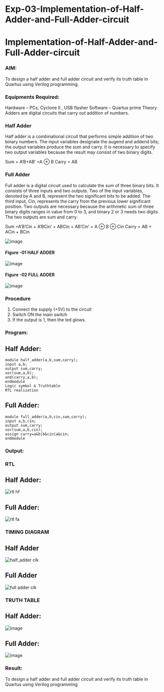 # Exp-03-Implementation-of-Half-Adder-and-Full-Adder-circuit

# Implementation-of-Half-Adder-and-Full-Adder-circuit
### AIM:
To design a half adder and full adder circuit and verify its truth table in Quartus using Verilog programming.

### Equipments Required:
Hardware – PCs, Cyclone II , USB flasher
Software – Quartus prime
Theory
Adders are digital circuits that carry out addition of numbers.

### Half Adder
Half adder is a combinational circuit that performs simple addition of two binary numbers. The input variables designate the augend and addend bits; the output variables produce the sum and carry. It is necessary to specify two output variables because the result may consist of two binary digits.

Sum = A’B+AB’ =A ⊕ B Carry = AB

### Full Adder
Full adder is a digital circuit used to calculate the sum of three binary bits. It consists of three inputs and two outputs. Two of the input variables, denoted by A and B, represent the two significant bits to be added. The third input, Cin, represents the carry from the previous lower significant position. Two outputs are necessary because the arithmetic sum of three binary digits ranges in value from 0 to 3, and binary 2 or 3 needs two digits. The two outputs are sum and carry.

Sum =A’B’Cin + A’BCin’ + ABCin + AB’Cin’ = A ⊕ B ⊕ Cin Carry = AB + ACin + BCin

 ![image](https://user-images.githubusercontent.com/36288975/163552156-a13e5a56-c638-4110-97d9-8896907c8d25.png)

#### Figure -01 HALF ADDER 


![image](https://user-images.githubusercontent.com/36288975/163552057-b3547877-6d07-45b4-b7e0-bcfebfad9e1d.png)

#### Figure -02 FULL ADDER 
![image](https://github.com/23000285/Exp-02-Implementation-of-Half-Adder-and-Full-Adder-circuit/assets/138970859/ddaea12a-75ad-46d5-92c4-6996fc48e769)

### Procedure

1. Connect the supply (+5V) to the circuit
2. Switch ON the main switch
3. If the output is 1, then the led glows.
   
### Program:
## Half Adder:
```
module half_adder(a,b,sum,carry);
input a,b;
output sum,carry;
xor(sum,a,b);
and(carry,a,b);
endmodule
Logic symbol & Truthtable
RTL realization
```
## Full Adder:
```
module full_adder(a,b,cin,sum,carry);
input a,b,cin;
output sum,carry;
xor(sum,a,b,cin);
assign carry=a&b|b&cin|a&cin;
endmodule
```
### Output:
### RTL
## Half Adder:
![rtl hf](https://github.com/23000285/Exp-02-Implementation-of-Half-Adder-and-Full-Adder-circuit/assets/138970859/c7c519a9-09e4-49bb-8781-6a789834a3b3)

## Full Adder:
![rtl fa](https://github.com/23000285/Exp-02-Implementation-of-Half-Adder-and-Full-Adder-circuit/assets/138970859/a9615729-1d9f-44da-a6d7-30aa9bd95a02)

### TIMING DIAGRAM
## Half Adder
![half_adder clk](https://github.com/23000285/Exp-02-Implementation-of-Half-Adder-and-Full-Adder-circuit/assets/138970859/5903e3cd-5a48-44c1-b724-2b0301a0c14c)

## Full Adder
![full adder clk](https://github.com/23000285/Exp-02-Implementation-of-Half-Adder-and-Full-Adder-circuit/assets/138970859/75da7d72-d868-4242-8add-acc9a6aa36dc)

### TRUTH TABLE 
## Half Adder:
![image](https://github.com/23000285/Exp-02-Implementation-of-Half-Adder-and-Full-Adder-circuit/assets/138970859/52289d46-5799-4d84-85c1-a53c47866ac3)

## Full Adder:
![image](https://github.com/23000285/Exp-02-Implementation-of-Half-Adder-and-Full-Adder-circuit/assets/138970859/9c3db752-a3e2-41aa-841a-86d860edd74f)

### Result:
To design a half adder and full adder circuit and verify its truth table in Quartus using Verilog programming
